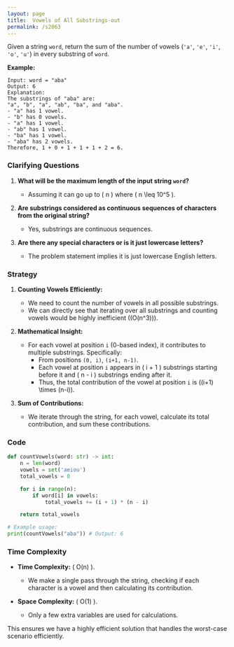 ```yaml
---
layout: page
title:  Vowels of All Substrings-out
permalink: /s2063
---
```


Given a string `word`, return the sum of the number of vowels (`'a'`, `'e'`, `'i'`, `'o'`, `'u'`) in every substring of `word`.

**Example:**
```
Input: word = "aba"
Output: 6
Explanation: 
The substrings of "aba" are:
"a", "b", "a", "ab", "ba", and "aba".
- "a" has 1 vowel.
- "b" has 0 vowels.
- "a" has 1 vowel.
- "ab" has 1 vowel.
- "ba" has 1 vowel.
- "aba" has 2 vowels.
Therefore, 1 + 0 + 1 + 1 + 1 + 2 = 6.
```

### Clarifying Questions
1. **What will be the maximum length of the input string `word`?**
   - Assuming it can go up to \( n \) where \( n \leq 10^5 \).

2. **Are substrings considered as continuous sequences of characters from the original string?**
   - Yes, substrings are continuous sequences.

3. **Are there any special characters or is it just lowercase letters?**
   - The problem statement implies it is just lowercase English letters.

### Strategy

1. **Counting Vowels Efficiently:**
    - We need to count the number of vowels in all possible substrings.
    - We can directly see that iterating over all substrings and counting vowels would be highly inefficient \((O(n^3))\).

2. **Mathematical Insight:**
    - For each vowel at position `i` (0-based index), it contributes to multiple substrings. Specifically:
        - From positions `(0, i)`, `(i+1, n-1)`.
        - Each vowel at position `i` appears in \( i + 1 \) substrings starting before it and \( n - i \) substrings ending after it.
        - Thus, the total contribution of the vowel at position `i` is \((i+1) \times (n-i)\).

3. **Sum of Contributions:**
    - We iterate through the string, for each vowel, calculate its total contribution, and sum these contributions.

### Code

```python
def countVowels(word: str) -> int:
    n = len(word)
    vowels = set('aeiou')
    total_vowels = 0

    for i in range(n):
        if word[i] in vowels:
            total_vowels += (i + 1) * (n - i)

    return total_vowels

# Example usage:
print(countVowels("aba")) # Output: 6
```

### Time Complexity

- **Time Complexity:** \( O(n) \).
  - We make a single pass through the string, checking if each character is a vowel and then calculating its contribution.
  
- **Space Complexity:** \( O(1) \).
  - Only a few extra variables are used for calculations.

This ensures we have a highly efficient solution that handles the worst-case scenario efficiently.